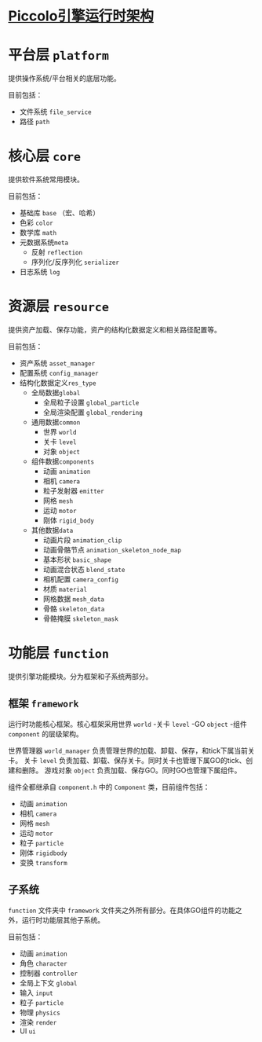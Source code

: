 # [Piccolo引擎运行时架构](https://github.com/BoomingTech/Piccolo/wiki/Piccolo%E5%BC%95%E6%93%8E%E8%BF%90%E8%A1%8C%E6%97%B6%E6%9E%B6%E6%9E%84)

# 平台层 `platform`

提供操作系统/平台相关的底层功能。

目前包括：

- 文件系统 `file_service`
- 路径 `path`

# 核心层 `core`

提供软件系统常用模块。

目前包括：

- 基础库 `base` （宏、哈希）
- 色彩 `color`
- 数学库 `math`
- 元数据系统`meta`
  - 反射 `reflection`
  - 序列化/反序列化 `serializer`
- 日志系统 `log`

# 资源层 `resource`

提供资产加载、保存功能，资产的结构化数据定义和相关路径配置等。

目前包括：

- 资产系统 `asset_manager`
- 配置系统 `config_manager`
- 结构化数据定义`res_type`
  - 全局数据`global`
    - 全局粒子设置 `global_particle`
    - 全局渲染配置 `global_rendering`
  - 通用数据`common`
    - 世界 `world`
    - 关卡 `level`
    - 对象 `object`
  - 组件数据`components`
    - 动画 `animation`
    - 相机 `camera`
    - 粒子发射器 `emitter`
    - 网格 `mesh`
    - 运动 `motor`
    - 刚体 `rigid_body`
  - 其他数据`data`
    - 动画片段 `animation_clip`
    - 动画骨骼节点 `animation_skeleton_node_map`
    - 基本形状 `basic_shape`
    - 动画混合状态 `blend_state`
    - 相机配置 `camera_config`
    - 材质 `material`
    - 网格数据 `mesh_data`
    - 骨骼 `skeleton_data`
    - 骨骼掩膜 `skeleton_mask`

# 功能层 `function`

提供引擎功能模块。分为框架和子系统两部分。

## 框架 `framework`

运行时功能核心框架。核心框架采用世界 `world` -关卡 `level` -GO `object` -组件 `component` 的层级架构。

世界管理器 `world_manager` 负责管理世界的加载、卸载、保存，和tick下属当前关卡。 关卡 `level` 负责加载、卸载、保存关卡。同时关卡也管理下属GO的tick、创建和删除。 游戏对象 `object` 负责加载、保存GO。同时GO也管理下属组件。

组件全都继承自 `component.h` 中的 `Component` 类，目前组件包括：

- 动画 `animation`
- 相机 `camera`
- 网格 `mesh`
- 运动 `motor`
- 粒子 `particle`
- 刚体 `rigidbody`
- 变换 `transform`

## 子系统

`function` 文件夹中 `framework` 文件夹之外所有部分。在具体GO组件的功能之外，运行时功能层其他子系统。

目前包括：

- 动画 `animation`
- 角色 `character`
- 控制器 `controller`
- 全局上下文 `global`
- 输入 `input`
- 粒子 `particle`
- 物理 `physics`
- 渲染 `render`
- UI `ui`